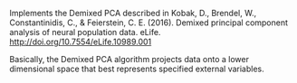 Implements the Demixed PCA described in 
Kobak, D., Brendel, W., Constantinidis, C., & Feierstein, C. E. (2016). Demixed principal component analysis of neural population data. eLife. http://doi.org/10.7554/eLife.10989.001

Basically, the Demixed PCA algorithm projects data onto a lower dimensional space that best represents specified external variables.
